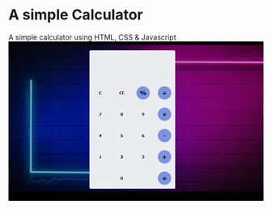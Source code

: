# A simple Calculator
 A simple calculator using HTML, CSS &amp; Javascript
 ![title-pic](https://github.com/Coder-Rushabh/simple-calculator/blob/main/cal.PNG)

